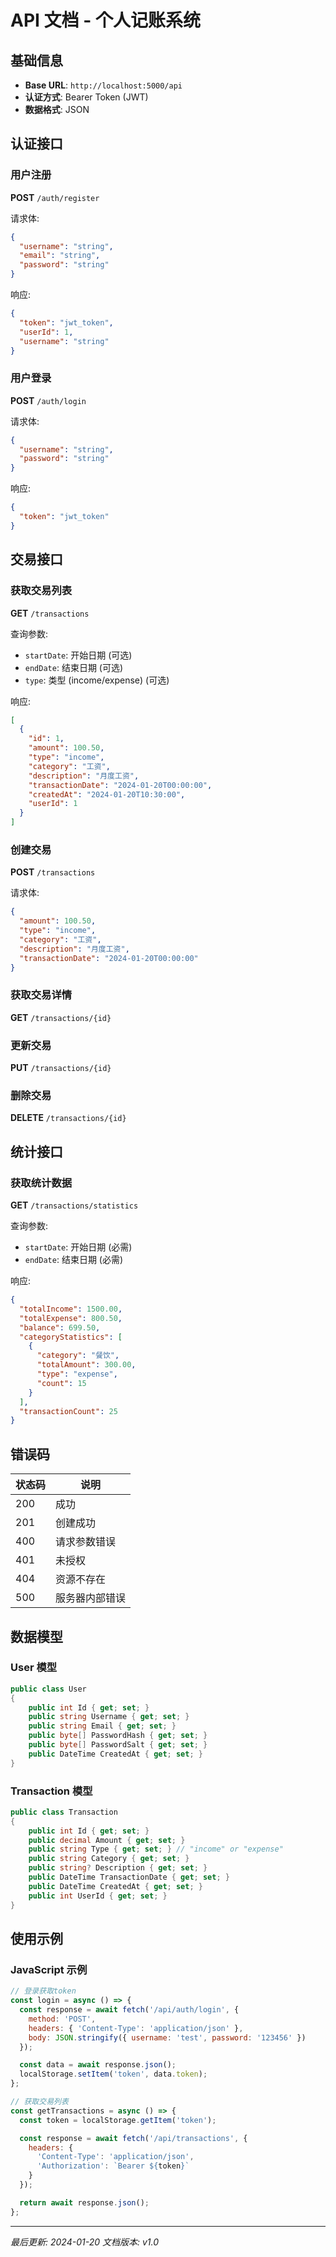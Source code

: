 # API 文档 - 个人记账系统

## 基础信息

- **Base URL**: `http://localhost:5000/api`
- **认证方式**: Bearer Token (JWT)
- **数据格式**: JSON

## 认证接口

### 用户注册

**POST** `/auth/register`

请求体:
```json
{
  "username": "string",
  "email": "string",
  "password": "string"
}
```

响应:
```json
{
  "token": "jwt_token",
  "userId": 1,
  "username": "string"
}
```

### 用户登录

**POST** `/auth/login`

请求体:
```json
{
  "username": "string",
  "password": "string"
}
```

响应:
```json
{
  "token": "jwt_token"
}
```

## 交易接口

### 获取交易列表

**GET** `/transactions`

查询参数:
- `startDate`: 开始日期 (可选)
- `endDate`: 结束日期 (可选)
- `type`: 类型 (income/expense) (可选)

响应:
```json
[
  {
    "id": 1,
    "amount": 100.50,
    "type": "income",
    "category": "工资",
    "description": "月度工资",
    "transactionDate": "2024-01-20T00:00:00",
    "createdAt": "2024-01-20T10:30:00",
    "userId": 1
  }
]
```

### 创建交易

**POST** `/transactions`

请求体:
```json
{
  "amount": 100.50,
  "type": "income",
  "category": "工资",
  "description": "月度工资",
  "transactionDate": "2024-01-20T00:00:00"
}
```

### 获取交易详情

**GET** `/transactions/{id}`

### 更新交易

**PUT** `/transactions/{id}`

### 删除交易

**DELETE** `/transactions/{id}`

## 统计接口

### 获取统计数据

**GET** `/transactions/statistics`

查询参数:
- `startDate`: 开始日期 (必需)
- `endDate`: 结束日期 (必需)

响应:
```json
{
  "totalIncome": 1500.00,
  "totalExpense": 800.50,
  "balance": 699.50,
  "categoryStatistics": [
    {
      "category": "餐饮",
      "totalAmount": 300.00,
      "type": "expense",
      "count": 15
    }
  ],
  "transactionCount": 25
}
```

## 错误码

| 状态码 | 说明 |
|--------|------|
| 200 | 成功 |
| 201 | 创建成功 |
| 400 | 请求参数错误 |
| 401 | 未授权 |
| 404 | 资源不存在 |
| 500 | 服务器内部错误 |

## 数据模型

### User 模型
```csharp
public class User
{
    public int Id { get; set; }
    public string Username { get; set; }
    public string Email { get; set; }
    public byte[] PasswordHash { get; set; }
    public byte[] PasswordSalt { get; set; }
    public DateTime CreatedAt { get; set; }
}
```

### Transaction 模型
```csharp
public class Transaction
{
    public int Id { get; set; }
    public decimal Amount { get; set; }
    public string Type { get; set; } // "income" or "expense"
    public string Category { get; set; }
    public string? Description { get; set; }
    public DateTime TransactionDate { get; set; }
    public DateTime CreatedAt { get; set; }
    public int UserId { get; set; }
}
```

## 使用示例

### JavaScript 示例
```javascript
// 登录获取token
const login = async () => {
  const response = await fetch('/api/auth/login', {
    method: 'POST',
    headers: { 'Content-Type': 'application/json' },
    body: JSON.stringify({ username: 'test', password: '123456' })
  });

  const data = await response.json();
  localStorage.setItem('token', data.token);
};

// 获取交易列表
const getTransactions = async () => {
  const token = localStorage.getItem('token');

  const response = await fetch('/api/transactions', {
    headers: {
      'Content-Type': 'application/json',
      'Authorization': `Bearer ${token}`
    }
  });

  return await response.json();
};
```

---

*最后更新: 2024-01-20*
*文档版本: v1.0*